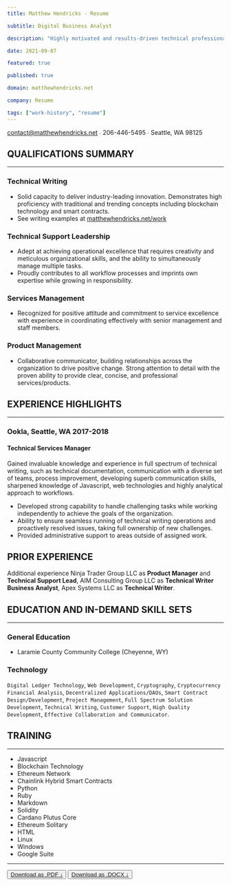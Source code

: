 ```yaml
---
title: Matthew Hendricks - Resume

subtitle: Digital Business Analyst

description: "Highly motivated and results-driven technical professional with ability to manage the full spectrum of financial technology with an excellent reputation for resolving problems while improving customer satisfaction. Possess rich knowledge of hands-on traditional finance, modern programming concepts and content management systems."

date: 2021-09-07

featured: true

published: true

domain: matthewhendricks.net

company: Resume

tags: ["work-history", "resume"]
---
```


[contact@matthewhendricks.net](mailto:contact@matthewhendricks.net) ∙ 206-446-5495 ∙ Seattle, WA 98125

## QUALIFICATIONS SUMMARY

---

### Technical Writing

- Solid capacity to deliver industry-leading innovation. Demonstrates high proficiency with traditional and trending concepts including blockchain technology and smart contracts.
- See writing examples at [matthewhendricks.net/work](https://matthewhendricks.net/work/)

### Technical Support Leadership

- Adept at achieving operational excellence that requires creativity and meticulous organizational skills, and the ability to simultaneously manage multiple tasks.
- Proudly contributes to all workflow processes and imprints own expertise while growing in responsibility.

### Services Management

- Recognized for positive attitude and commitment to service excellence with experience in coordinating effectively with senior management and staff members.

### Product Management

- Collaborative communicator, building relationships across the organization to drive positive change.
  Strong attention to detail with the proven ability to provide clear, concise, and professional services/products.

## EXPERIENCE HIGHLIGHTS

---

### Ookla, Seattle, WA 2017-2018

#### Technical Services Manager

Gained invaluable knowledge and experience in full spectrum of technical writing, such as technical documentation, communication with a diverse set of teams, process improvement, developing superb communication skills, sharpened knowledge of Javascript, web technologies and highly analytical approach to workflows.

- Developed strong capability to handle challenging tasks while working independently to achieve the goals of the organization.
- Ability to ensure seamless running of technical writing operations and proactively resolved issues, taking full ownership of new challenges.
- Provided administrative support to areas outside of assigned work.

## PRIOR EXPERIENCE

Additional experience Ninja Trader Group LLC as **Product Manager** and **Technical Support Lead**, AIM Consulting Group LLC as **Technical Writer Business Analyst**, Apex Systems LLC as **Technical Writer**.

## EDUCATION AND IN-DEMAND SKILL SETS

---

### General Education

- Laramie County Community College (Cheyenne, WY)

### Technology

`Digital Ledger Technology`, `Web Development`, `Cryptography`, `Cryptocurrency Financial Analysis`, `Decentralized Applications/DAOs`, `Smart Contract Design/Development`, `Project Management`, `Full Spectrum Solution Development`, `Technical Writing`, `Customer Support`, `High Quality Development`, `Effective Collaboration and Communicator`.

## TRAINING

---

- Javascript
- Blockchain Technology
- Ethereum Network
- Chainlink Hybrid Smart Contracts
- Python
- Ruby
- Markdown
- Solidity
- Cardano Plutus Core
- Ethereum Solitary
- HTML
- Linux
- Windows
- Google Suite

---

<div class="w-full m-auto py-4" >
<button
class="bg-transparent p-2 text-xs hover:bg-blue-100 font-semibold py-2 px-4 border border-blue-500 hover:border-transparent rounded"> <a class="text-blue-500 cursor-pointer dark:text-gray-400 hover:text-gray-700 dark:hover:text-gray-300" href="/Matthew_Hendricks-CV.pdf">Download as .PDF &darr;</a></button>
<button class="bg-transparent p-2 text-xs hover:bg-blue-100 font-semibold py-2 px-4 border border-blue-500 hover:border-transparent rounded">
<a class="text-blue-500 cursor-pointer dark:text-gray-400 hover:text-gray-700 dark:hover:text-gray-300" href="/Matthew_Hendricks-CV.docx">Download as .DOCX &darr;</a>
</button>

